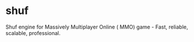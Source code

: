 # shuf
Shuf engine for Massively Multiplayer Online ( MMO)  game - Fast, reliable, scalable, professional.
